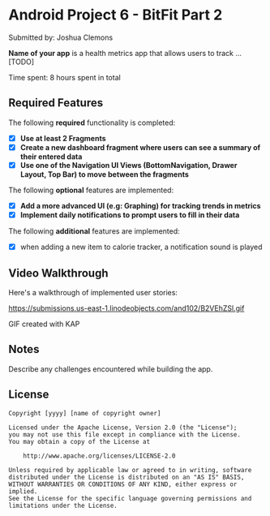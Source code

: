 # Android Project 6 - BitFit Part 2

Submitted by: Joshua Clemons

**Name of your app** is a health metrics app that allows users to track ... [TODO] 

Time spent: 8 hours spent in total

## Required Features

The following **required** functionality is completed:

- [x] **Use at least 2 Fragments**
- [x] **Create a new dashboard fragment where users can see a summary of their entered data**
- [x] **Use one of the Navigation UI Views (BottomNavigation, Drawer Layout, Top Bar) to move between the fragments**

The following **optional** features are implemented:

- [x] **Add a more advanced UI (e.g: Graphing) for tracking trends in metrics**
- [x] **Implement daily notifications to prompt users to fill in their data**

The following **additional** features are implemented:

- [x] when adding a new item to calorie tracker, a notification sound is played

## Video Walkthrough

Here's a walkthrough of implemented user stories:

https://submissions.us-east-1.linodeobjects.com/and102/B2VEhZSl.gif

GIF created with KAP  

## Notes

Describe any challenges encountered while building the app.

## License

    Copyright [yyyy] [name of copyright owner]

    Licensed under the Apache License, Version 2.0 (the "License");
    you may not use this file except in compliance with the License.
    You may obtain a copy of the License at

        http://www.apache.org/licenses/LICENSE-2.0

    Unless required by applicable law or agreed to in writing, software
    distributed under the License is distributed on an "AS IS" BASIS,
    WITHOUT WARRANTIES OR CONDITIONS OF ANY KIND, either express or implied.
    See the License for the specific language governing permissions and
    limitations under the License.
